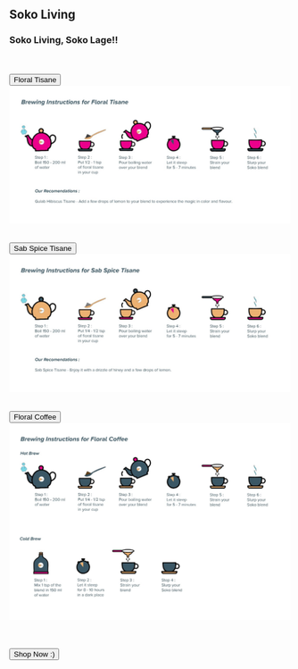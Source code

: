 
<html>

<head>
  <meta name="viewport" content="width=device-width, initial-scale=1">
  <link rel="stylesheet" href="https://maxcdn.bootstrapcdn.com/bootstrap/3.4.1/css/bootstrap.min.css">
  <script src="https://ajax.googleapis.com/ajax/libs/jquery/3.5.1/jquery.min.js"></script>
  <script src="https://maxcdn.bootstrapcdn.com/bootstrap/3.4.1/js/bootstrap.min.js"></script>
  <script>
function intaMojoShop() {
  location.replace("https://sokoliving.stores.instamojo.com/")
}
</script>
</head>
<body>

<div class="container">
  <h2>Soko Living</h2>
  <h3><p>Soko Living, Soko Lage!!</p></h3>
  <br>
  <br>
  <button type="button" class="btn btn-info" data-toggle="collapse" data-target="#FloralT">Floral Tisane</button>
  <div id="FloralT" class="collapse">
        <img align="center" src="https://github.com/pandeyaakash/sokoliving/blob/main/images/1.jpeg?raw=true" /> 
  </div>
  <br>
  <br>
    <button type="button" class="btn btn-info" data-toggle="collapse" data-target="#sabspice">Sab Spice Tisane</button>
  <div id="sabspice" class="collapse">
        <img align="center" src="https://github.com/pandeyaakash/sokoliving/blob/main/images/2.jpeg?raw=true" /> 
  </div>
  <br>
  <br>
    <button type="button" class="btn btn-info" data-toggle="collapse" data-target="#FloralC">Floral Coffee</button>
  <div id="FloralC" class="collapse">
        <img align="center" src="https://github.com/pandeyaakash/sokoliving/blob/main/images/3.jpeg?raw=true" /> 
  </div>
  <br>
  <br>
  <br>
  <button type="button" class="btn btn-info" onClick="intaMojoShop()">Shop Now :)</button>
</div>
